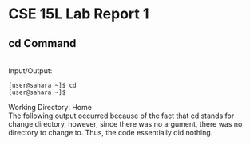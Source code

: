 # CSE 15L Lab Report 1 

## cd Command
<br/>
Input/Output:
<br/>

```
[user@sahara ~]$ cd
[user@sahara ~]$ 
```

Working Directory: Home
 <br/>
The following output occurred because of the fact that cd stands for change directory, however, since there was no argument, there was no directory to change to. Thus, the code essentially did nothing.
<br/>

